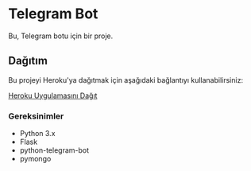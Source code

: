 # Telegram Bot

Bu, Telegram botu için bir proje.

## Dağıtım

Bu projeyi Heroku'ya dağıtmak için aşağıdaki bağlantıyı kullanabilirsiniz:

[Heroku Uygulamasını Dağıt](https://dashboard.heroku.com/new?template=https://github.com/yourusername/telegram-bot)

### Gereksinimler

- Python 3.x
- Flask
- python-telegram-bot
- pymongo
